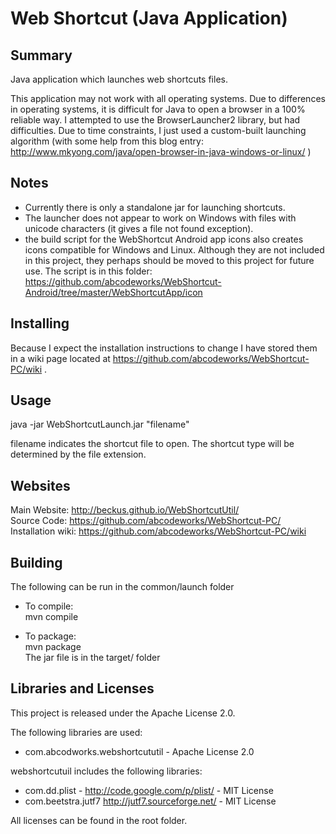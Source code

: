 Web Shortcut (Java Application)
====================================

Summary
-------
Java application which launches web shortcuts files.

This application may not work with all operating systems.
Due to differences in operating systems, it is difficult for
Java to open a browser in a 100% reliable way.
I attempted to use the BrowserLauncher2 library, but had difficulties.
Due to time constraints, I just used a custom-built launching algorithm
(with some help from this blog entry:
http://www.mkyong.com/java/open-browser-in-java-windows-or-linux/ )

Notes
-----
- Currently there is only a standalone jar for launching shortcuts.
- The launcher does not appear to work on Windows with files with unicode
  characters (it gives a file not found exception).
- the build script for the WebShortcut Android app icons also creates
  icons compatible for Windows and Linux.  Although they are not included
  in this project, they perhaps should be moved to this project for
  future use.  The script is in this folder:
  https://github.com/abcodeworks/WebShortcut-Android/tree/master/WebShortcutApp/icon

Installing
----------
Because I expect the installation instructions to change I have stored them in
a wiki page located at
https://github.com/abcodeworks/WebShortcut-PC/wiki .

Usage
-----
java -jar WebShortcutLaunch.jar "filename"

filename indicates the shortcut file to open.  The shortcut
type will be determined by the file extension.

Websites
--------
Main Website: http://beckus.github.io/WebShortcutUtil/<br/>
Source Code:  https://github.com/abcodeworks/WebShortcut-PC/<br/>
Installation wiki: https://github.com/abcodeworks/WebShortcut-PC/wiki

Building
--------
The following can be run in the common/launch folder

- To compile:<br/>
  mvn compile

- To package:<br/>
  mvn package<br/>
  The jar file is in the target/ folder
  
Libraries and Licenses
----------------------
This project is released under the Apache License 2.0.

The following libraries are used:
-   com.abcodworks.webshortcututil - Apache License 2.0

webshortcutuil includes the following libraries:
-   com.dd.plist - http://code.google.com/p/plist/ - MIT License
-   com.beetstra.jutf7 http://jutf7.sourceforge.net/ - MIT License

All licenses can be found in the root folder.
